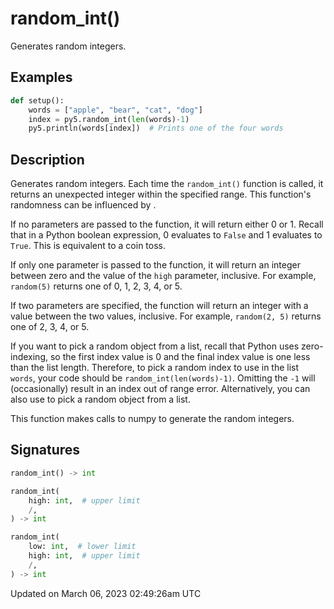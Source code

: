# random_int()

Generates random integers.

## Examples

<div class="example-table">

<div class="example-row"><div class="example-cell-image">

</div><div class="example-cell-code">

```python
def setup():
    words = ["apple", "bear", "cat", "dog"]
    index = py5.random_int(len(words)-1)
    py5.println(words[index])  # Prints one of the four words
```

</div></div>

</div>

## Description

Generates random integers. Each time the `random_int()` function is called, it returns an unexpected integer within the specified range. This function's randomness can be influenced by [](sketch_random_seed).

If no parameters are passed to the function, it will return either 0 or 1. Recall that in a Python boolean expression, 0 evaluates to `False` and 1 evaluates to `True`. This is equivalent to a coin toss.

If only one parameter is passed to the function, it will return an integer between zero and the value of the `high` parameter, inclusive. For example, `random(5)` returns one of 0, 1, 2, 3, 4, or 5.

If two parameters are specified, the function will return an integer with a value between the two values, inclusive. For example, `random(2, 5)` returns one of 2, 3, 4, or 5.

If you want to pick a random object from a list, recall that Python uses zero-indexing, so the first index value is 0 and the final index value is one less than the list length. Therefore, to pick a random index to use in the list `words`, your code should be `random_int(len(words)-1)`. Omitting the `-1` will (occasionally) result in an index out of range error. Alternatively, you can also use [](sketch_random_choice) to pick a random object from a list.

This function makes calls to numpy to generate the random integers.

## Signatures

```python
random_int() -> int

random_int(
    high: int,  # upper limit
    /,
) -> int

random_int(
    low: int,  # lower limit
    high: int,  # upper limit
    /,
) -> int
```

Updated on March 06, 2023 02:49:26am UTC
